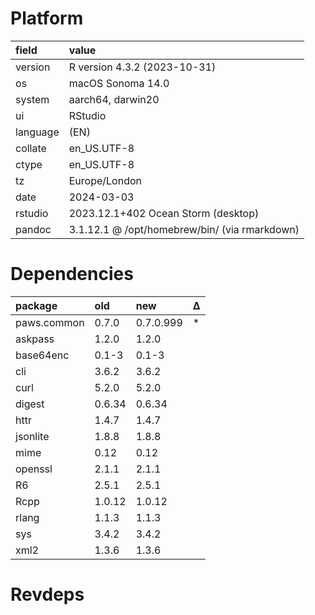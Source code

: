 # Platform

|field    |value                                         |
|:--------|:---------------------------------------------|
|version  |R version 4.3.2 (2023-10-31)                  |
|os       |macOS Sonoma 14.0                             |
|system   |aarch64, darwin20                             |
|ui       |RStudio                                       |
|language |(EN)                                          |
|collate  |en_US.UTF-8                                   |
|ctype    |en_US.UTF-8                                   |
|tz       |Europe/London                                 |
|date     |2024-03-03                                    |
|rstudio  |2023.12.1+402 Ocean Storm (desktop)           |
|pandoc   |3.1.12.1 @ /opt/homebrew/bin/ (via rmarkdown) |

# Dependencies

|package     |old    |new       |Δ  |
|:-----------|:------|:---------|:--|
|paws.common |0.7.0  |0.7.0.999 |*  |
|askpass     |1.2.0  |1.2.0     |   |
|base64enc   |0.1-3  |0.1-3     |   |
|cli         |3.6.2  |3.6.2     |   |
|curl        |5.2.0  |5.2.0     |   |
|digest      |0.6.34 |0.6.34    |   |
|httr        |1.4.7  |1.4.7     |   |
|jsonlite    |1.8.8  |1.8.8     |   |
|mime        |0.12   |0.12      |   |
|openssl     |2.1.1  |2.1.1     |   |
|R6          |2.5.1  |2.5.1     |   |
|Rcpp        |1.0.12 |1.0.12    |   |
|rlang       |1.1.3  |1.1.3     |   |
|sys         |3.4.2  |3.4.2     |   |
|xml2        |1.3.6  |1.3.6     |   |

# Revdeps


